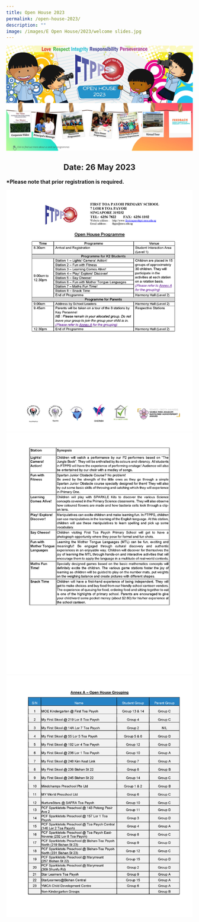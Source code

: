 ```yaml
---
title: Open House 2023
permalink: /open-house-2023/
description: ""
image: /images/E Open House/2023/welcome slides.jpg
---
```

<a href="https://www.canva.com/design/DAFjsoVBeI4/TjllUmUsu7div9d5b8cc8A/view"><img style="text-align:center;" alt="Open House 2023" src="/images/E%20Open%20House/2023/open%20house%202023.jpg"></a>

<h2 style="text-align:center;"><b>Date: 26 May 2023</b></h2>
<p style="text-align:left;"><b>*Please note that prior registration is required.</b></p>

![Open House Programme](/images/E%20Open%20House/2023/open%20house%20programme_page_1.jpg)
![Open House Programme2](/images/E%20Open%20House/2023/open%20house%20programme_page_2.jpg)
![Open House Programme3](/images/E%20Open%20House/2023/open%20house%20programme_page_3.jpg)
